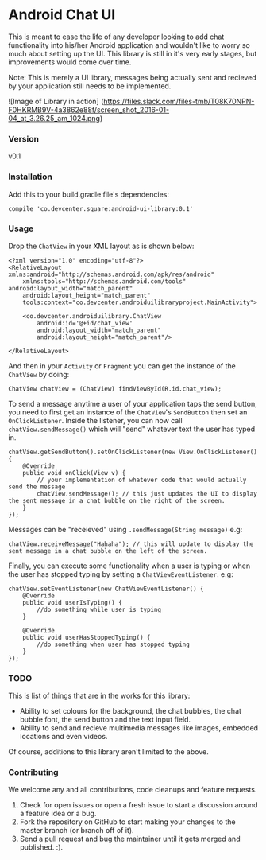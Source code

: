 # Android Chat UI

This is meant to ease the life of any developer looking to add chat functionality into his/her Android application and wouldn't like to worry so much about setting up the UI. This library is still in it's very early stages, but improvements would come over time.

Note: This is merely a UI library, messages being actually sent and recieved by your application still needs to be implemented.

![Image of Library in action]
(https://files.slack.com/files-tmb/T08K70NPN-F0HKRMB9V-4a3862e88f/screen_shot_2016-01-04_at_3.26.25_am_1024.png)

### Version
v0.1

### Installation

Add this to your build.gradle file's dependencies:

`compile 'co.devcenter.square:android-ui-library:0.1'`

### Usage
Drop the `ChatView` in your XML layout as is shown below:
```
<?xml version="1.0" encoding="utf-8"?>
<RelativeLayout xmlns:android="http://schemas.android.com/apk/res/android"
    xmlns:tools="http://schemas.android.com/tools" android:layout_width="match_parent"
    android:layout_height="match_parent"
    tools:context="co.devcenter.androiduilibraryproject.MainActivity">
    
    <co.devcenter.androiduilibrary.ChatView
        android:id='@+id/chat_view'
        android:layout_width="match_parent"
        android:layout_height="match_parent"/>
        
</RelativeLayout>
```

And then in your `Activity` or `Fragment` you can get the instance of the `ChatView` by doing: 

```
ChatView chatView = (ChatView) findViewById(R.id.chat_view);
```

To send a message anytime a user of your application taps the send button, you need to first get an instance of the `ChatView`'s `SendButton` then set an `OnClickListener`. Inside the listener, you can now call `chatView.sendMessage()` which will "send" whatever text the user has typed in. 

```
chatView.getSendButton().setOnClickListener(new View.OnClickListener() {
    @Override
    public void onClick(View v) {
        // your implementation of whatever code that would actually send the message
        chatView.sendMessage(); // this just updates the UI to display the sent message in a chat bubble on the right of the screen.
    }
});
```

Messages can be "receieved" using `.sendMessage(String message)` e.g:
```
chatView.receiveMessage("Hahaha"); // this will update to display the sent message in a chat bubble on the left of the screen.
```

Finally, you can execute some functionality when a user is typing or when the user has stopped typing by setting a `ChatViewEventListener`. e.g:
```
chatView.setEventListener(new ChatViewEventListener() {
    @Override
    public void userIsTyping() {
        //do something while user is typing
    }

    @Override
    public void userHasStoppedTyping() {
        //do something when user has stopped typing
    }
});
```

### TODO

This is list of things that are in the works for this library:
- Ability to set colours for the background, the chat bubbles, the chat bubble font, the send button and the text input field.
- Ability to send and recieve multimedia messages like images, embedded locations and even videos.

Of course, additions to this library aren't limited to the above.

### Contributing
We welcome any and all contributions, code cleanups and feature requests.

1. Check for open issues or open a fresh issue to start a discussion around a feature idea or a bug.
2. Fork the repository on GitHub to start making your changes to the master branch (or branch off of it).
3. Send a pull request and bug the maintainer until it gets merged and published. :).

